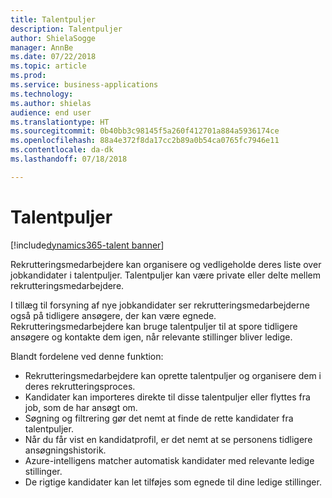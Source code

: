 ```yaml
---
title: Talentpuljer
description: Talentpuljer
author: ShielaSogge
manager: AnnBe
ms.date: 07/22/2018
ms.topic: article
ms.prod: 
ms.service: business-applications
ms.technology: 
ms.author: shielas
audience: end user
ms.translationtype: HT
ms.sourcegitcommit: 0b40bb3c98145f5a260f412701a884a5936174ce
ms.openlocfilehash: 88a4e372f8da17cc2b89a0b54ca0765fc7946e11
ms.contentlocale: da-dk
ms.lasthandoff: 07/18/2018

---
```


# <a name="talent-pools"></a>Talentpuljer

[!include[dynamics365-talent banner](../../includes/dynamics365-talent.md)]

Rekrutteringsmedarbejdere kan organisere og vedligeholde deres liste over jobkandidater i talentpuljer. Talentpuljer kan være private eller delte mellem rekrutteringsmedarbejdere.

I tillæg til forsyning af nye jobkandidater ser rekrutteringsmedarbejderne også på tidligere ansøgere, der kan være egnede. Rekrutteringsmedarbejdere kan bruge talentpuljer til at spore tidligere ansøgere og kontakte dem igen, når relevante stillinger bliver ledige.

Blandt fordelene ved denne funktion:

-   Rekrutteringsmedarbejdere kan oprette talentpuljer og organisere dem i deres rekrutteringsproces.
-   Kandidater kan importeres direkte til disse talentpuljer eller flyttes fra job, som de har ansøgt om.
-   Søgning og filtrering gør det nemt at finde de rette kandidater fra talentpuljer.
-   Når du får vist en kandidatprofil, er det nemt at se personens tidligere ansøgningshistorik.
-   Azure-intelligens matcher automatisk kandidater med relevante ledige stillinger.
-   De rigtige kandidater kan let tilføjes som egnede til dine ledige stillinger.

<!--
## Who uses this feature
This feature supports existing recruiter workflows.
## Status
In development
## Target timeframe
Public Preview July 1, GA October 1
## Availability
Cloud
## Regional availability
Global
-->

